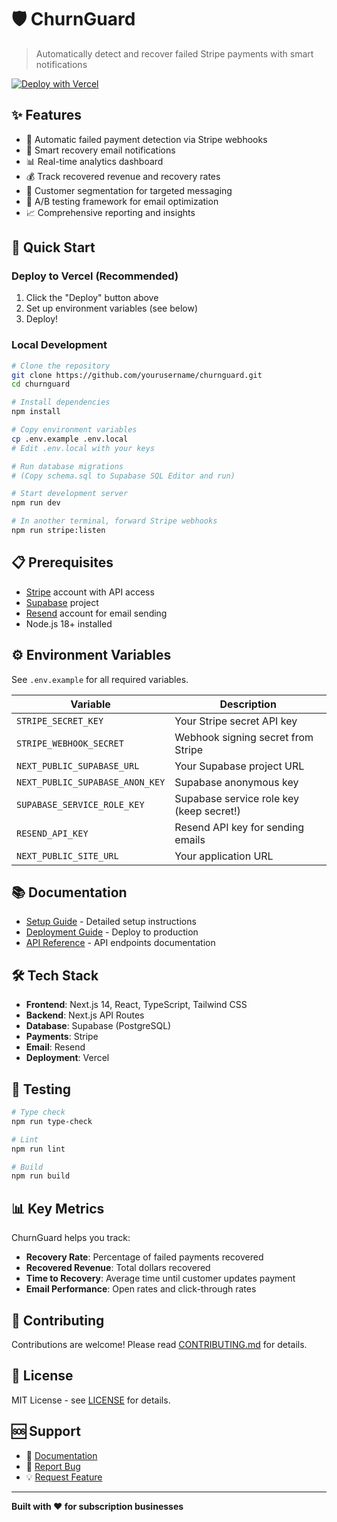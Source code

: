 # 🛡️ ChurnGuard

> Automatically detect and recover failed Stripe payments with smart notifications

[![Deploy with Vercel](https://vercel.com/button)](https://vercel.com/new)

## ✨ Features

- 🔄 Automatic failed payment detection via Stripe webhooks
- 📧 Smart recovery email notifications
- 📊 Real-time analytics dashboard
- 💰 Track recovered revenue and recovery rates
- 🎯 Customer segmentation for targeted messaging
- 🧪 A/B testing framework for email optimization
- 📈 Comprehensive reporting and insights

## 🚀 Quick Start

### Deploy to Vercel (Recommended)

1. Click the "Deploy" button above
2. Set up environment variables (see below)
3. Deploy!

### Local Development

```bash
# Clone the repository
git clone https://github.com/yourusername/churnguard.git
cd churnguard

# Install dependencies
npm install

# Copy environment variables
cp .env.example .env.local
# Edit .env.local with your keys

# Run database migrations
# (Copy schema.sql to Supabase SQL Editor and run)

# Start development server
npm run dev

# In another terminal, forward Stripe webhooks
npm run stripe:listen
```

## 📋 Prerequisites

- [Stripe](https://stripe.com) account with API access
- [Supabase](https://supabase.com) project
- [Resend](https://resend.com) account for email sending
- Node.js 18+ installed

## ⚙️ Environment Variables

See `.env.example` for all required variables.

| Variable | Description |
|----------|-------------|
| `STRIPE_SECRET_KEY` | Your Stripe secret API key |
| `STRIPE_WEBHOOK_SECRET` | Webhook signing secret from Stripe |
| `NEXT_PUBLIC_SUPABASE_URL` | Your Supabase project URL |
| `NEXT_PUBLIC_SUPABASE_ANON_KEY` | Supabase anonymous key |
| `SUPABASE_SERVICE_ROLE_KEY` | Supabase service role key (keep secret!) |
| `RESEND_API_KEY` | Resend API key for sending emails |
| `NEXT_PUBLIC_SITE_URL` | Your application URL |

## 📚 Documentation

- [Setup Guide](./docs/SETUP.md) - Detailed setup instructions
- [Deployment Guide](./docs/DEPLOYMENT.md) - Deploy to production
- [API Reference](./docs/API.md) - API endpoints documentation

## 🛠️ Tech Stack

- **Frontend**: Next.js 14, React, TypeScript, Tailwind CSS
- **Backend**: Next.js API Routes
- **Database**: Supabase (PostgreSQL)
- **Payments**: Stripe
- **Email**: Resend
- **Deployment**: Vercel

## 🧪 Testing

```bash
# Type check
npm run type-check

# Lint
npm run lint

# Build
npm run build
```

## 📊 Key Metrics

ChurnGuard helps you track:
- **Recovery Rate**: Percentage of failed payments recovered
- **Recovered Revenue**: Total dollars recovered
- **Time to Recovery**: Average time until customer updates payment
- **Email Performance**: Open rates and click-through rates

## 🤝 Contributing

Contributions are welcome! Please read [CONTRIBUTING.md](./CONTRIBUTING.md) for details.

## 📝 License

MIT License - see [LICENSE](./LICENSE) for details.

## 🆘 Support

- 📖 [Documentation](./docs)
- 🐛 [Report Bug](https://github.com/yourusername/churnguard/issues)
- 💡 [Request Feature](https://github.com/yourusername/churnguard/issues)

---

**Built with ❤️ for subscription businesses**
